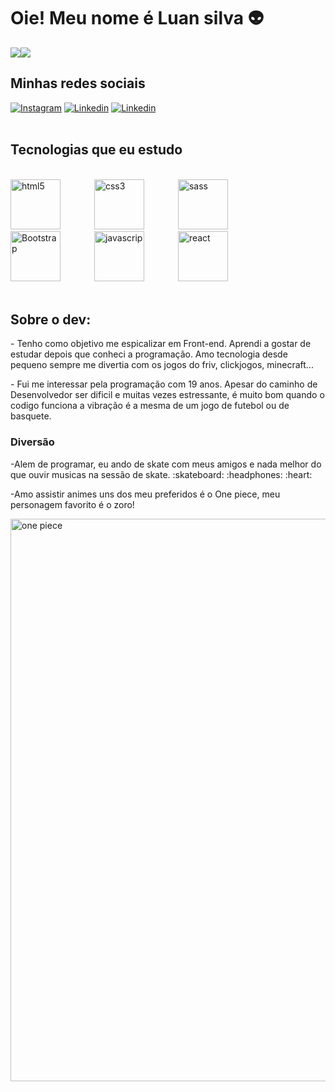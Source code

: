 
# Oie! Meu nome é Luan silva 👽  

<div>
  <div style="display: flex; align-items: flex-start; margin-bottom:20px">
    <img src="https://github-readme-stats.vercel.app/api?username=Luaanslv&show_icons=true&title_color=ffffff&icon_color=34abeb&text_color=daf7dc&bg_color=151515"/><img src="https://github-readme-stats.vercel.app/api/top-langs/?username=Luaanslv&layout=compact&show_icons=true&title_color=ffffff&icon_color=34abeb&text_color=daf7dc&bg_color=151515"/>
  </div>
</div>


## Minhas redes sociais

[![Instagram](https://img.shields.io/badge/Instagram-E4405F?style=for-the-badge&logo=instagram&logoColor=white)](https://www.instagram.com/luaan.dev/)
[![Linkedin](https://img.shields.io/badge/LinkedIn-0077B5?style=for-the-badge&logo=linkedin&logoColor=white)](https://www.linkedin.com/in/luan-da-silva-7b08aa216/)
[![Linkedin](https://img.shields.io/badge/Discord-0077B5?style=for-the-badge&logo=discord&logoColor=white)](https://discord.com/users/#1417)
<br>
<br>


## Tecnologias que eu estudo

<div style="display-inline-blok; margin:auto"></br>
 <img style = " width:80px; margin-right:50px" alt="html5" src="https://cdn.jsdelivr.net/gh/devicons/devicon/icons/html5/html5-plain-wordmark.svg">   
 <img style = " width:80px; margin-right:50px" alt="css3" src="https://cdn.jsdelivr.net/gh/devicons/devicon/icons/css3/css3-plain-wordmark.svg">
 <img style = " width:80px; margin-right:50px" alt="sass" src="https://cdn.jsdelivr.net/gh/devicons/devicon/icons/sass/sass-original.svg">
  <img style = " width:80px; margin-right:50px" alt="Bootstrap" src="https://cdn.jsdelivr.net/gh/devicons/devicon/icons/bootstrap/bootstrap-plain-wordmark.svg">      
 <img style = " width:80px; margin-right:50px" alt="javascrip" src="https://cdn.jsdelivr.net/gh/devicons/devicon/icons/javascript/javascript-plain.svg">
 <img style = " width:80px;" alt="react" src="https://cdn.jsdelivr.net/gh/devicons/devicon/icons/react/react-original-wordmark.svg">

</div>
</br>

## Sobre o dev:

<p>- Tenho como objetivo me espicalizar em Front-end. Aprendi a gostar de estudar depois que conheci a programação. Amo tecnologia desde pequeno sempre me divertia com os jogos do friv, clickjogos, minecraft...</p>
<p>- Fui me interessar pela programação com 19 anos. Apesar do caminho de Desenvolvedor ser dificil e muitas vezes estressante, é muito bom quando o codigo funciona a vibração é a mesma de um jogo de futebol ou de basquete.</p>

### Diversão
   <p>-Alem de programar, eu ando de skate com meus amigos e nada melhor do que ouvir musicas na sessão de skate. :skateboard: :headphones: :heart: </p>
   <p>-Amo assistir animes uns dos meu preferidos é o One piece, meu personagem favorito é o zoro!</p>
   <p><img src="https://i.redd.it/dugp7t2x67631.gif" alt="one piece" width="900" align="center"></p>



